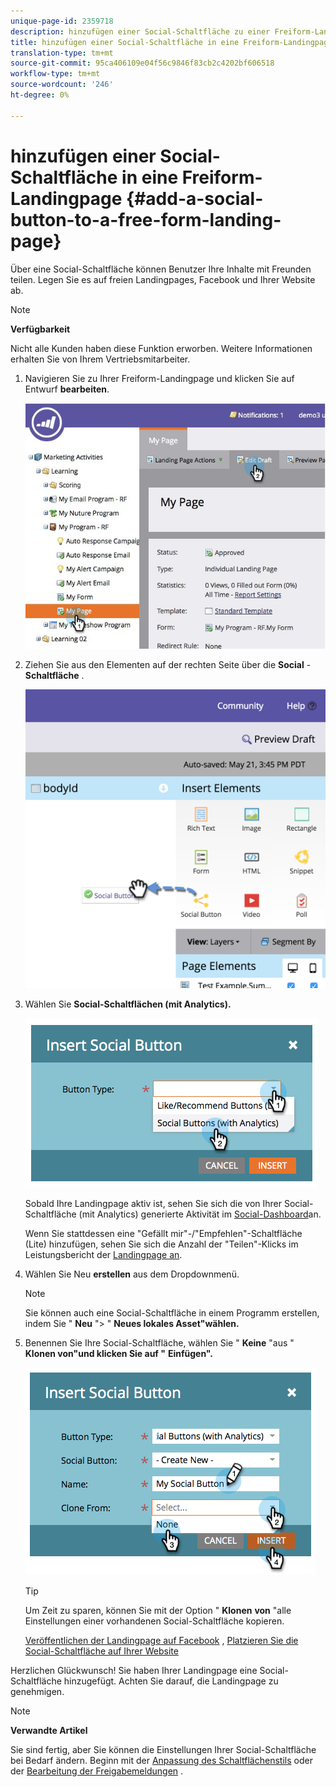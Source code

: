 ```yaml
---
unique-page-id: 2359718
description: hinzufügen einer Social-Schaltfläche zu einer Freiform-Landingpage - Marketing Docs - Produktdokumentation
title: hinzufügen einer Social-Schaltfläche in eine Freiform-Landingpage
translation-type: tm+mt
source-git-commit: 95ca406109e04f56c9846f83cb2c4202bf606518
workflow-type: tm+mt
source-wordcount: '246'
ht-degree: 0%

---
```



# hinzufügen einer Social-Schaltfläche in eine Freiform-Landingpage {#add-a-social-button-to-a-free-form-landing-page}

Über eine Social-Schaltfläche können Benutzer Ihre Inhalte mit Freunden teilen. Legen Sie es auf freien Landingpages, Facebook und Ihrer Website ab.

>[!NOTE]
>
>**Verfügbarkeit**
>
>Nicht alle Kunden haben diese Funktion erworben. Weitere Informationen erhalten Sie von Ihrem Vertriebsmitarbeiter.

1. Navigieren Sie zu Ihrer Freiform-Landingpage und klicken Sie auf Entwurf **bearbeiten**.

   ![](assets/scoring.jpg)

1. Ziehen Sie aus den Elementen auf der rechten Seite über die **Social** - **Schaltfläche** .

   ![](assets/image2015-5-21-15-3a47-3a46.png)

1. Wählen Sie **Social-Schaltflächen (mit Analytics).**

   ![](assets/image2014-9-17-10-3a35-3a13.png)

   Sobald Ihre Landingpage aktiv ist, sehen Sie sich die von Ihrer Social-Schaltfläche (mit Analytics) generierte Aktivität im [Social-Dashboard](../../../../product-docs/demand-generation/social/social-functions/view-social-performance.md)an.

   Wenn Sie stattdessen eine &quot;Gefällt mir&quot;-/&quot;Empfehlen&quot;-Schaltfläche (Lite) hinzufügen, sehen Sie sich die Anzahl der &quot;Teilen&quot;-Klicks im Leistungsbericht der [Landingpage an](../../../../product-docs/demand-generation/landing-pages/understanding-landing-pages/landing-page-performance-report.md).

1. Wählen Sie Neu **erstellen** aus dem Dropdownmenü.

   >[!NOTE]
   >
   >Sie können auch eine Social-Schaltfläche in einem Programm erstellen, indem Sie &quot; **Neu** &quot;> &quot; **Neues lokales Asset&quot;wählen.**

1. Benennen Sie Ihre Social-Schaltfläche, wählen Sie &quot; **Keine** &quot;aus &quot; **Klonen von&quot;und klicken Sie auf &quot;** **Einfügen&quot;.**

   ![](assets/image2014-9-17-10-3a35-3a26.png)

   >[!TIP]
   >
   >Um Zeit zu sparen, können Sie mit der Option &quot; **Klonen** **von** &quot;alle Einstellungen einer vorhandenen Social-Schaltfläche kopieren.

   [Veröffentlichen der Landingpage auf Facebook](../../../../product-docs/demand-generation/facebook/publish-landing-pages-to-facebook.md) , [Platzieren Sie die Social-Schaltfläche auf Ihrer Website](../../../../product-docs/demand-generation/social/social-functions/deploy-social-on-your-website.md)

Herzlichen Glückwunsch! Sie haben Ihrer Landingpage eine Social-Schaltfläche hinzugefügt. Achten Sie darauf, die Landingpage zu genehmigen.

>[!NOTE]
>
>**Verwandte Artikel**
>
>Sie sind fertig, aber Sie können die Einstellungen Ihrer Social-Schaltfläche bei Bedarf ändern. Beginn mit der [Anpassung des Schaltflächenstils](../../../../product-docs/demand-generation/social/configuring-social-actions/customize-social-app-button.md) oder der [Bearbeitung der Freigabemeldungen](../../../../product-docs/demand-generation/social/configuring-social-actions/configure-social-sign-up-share-flow.md) .
